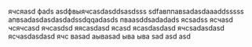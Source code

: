 ячсяasd
фads
asdфвыячсasdasddsasdsss
sdfавппавsadasdaaaddsssss
апвsadasdasdasdadssdqqadasds
пваasddsadadads
ясsadss
ясчasd
чсячсasd
ячсasdsd
яясasdasd
ясasd
ясasdasdasd
ячсsadasdasd
ясчasdasdasd
ячс
ваsad
аываsad
ыва
ыва
sad
asd
asd
